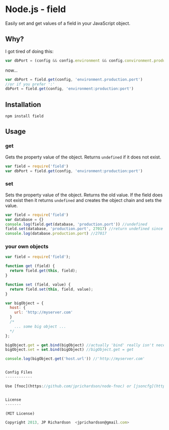 Node.js - field
================

Easily set and get values of a field in your JavaScript object.


Why?
----

I got tired of doing this:

```js
var dbPort = (config && config.environment && config.convironment.production && config.environment.production.port)
```

now...

```js
var dbPort = field.get(config, 'environment.production.port')
//or if you prefer ':'
dbPort = field.get(config, 'environment:production:port')
```


Installation
------------

    npm install field


Usage
-----

### get


Gets the property value of the object. Returns `undefined` if it does not exist.

```javascript
var field = require('field')
var dbPort = field.get(config, 'environment:production:port')
```

### set


Sets the property value of the object. Returns the old value. If the field does not exist
then it returns `undefined` and creates the object chain and sets the value.

```javascript
var field = require('field')
var database = {}
console.log(field.get(database, 'production.port')) //undefined
field.set(database, 'production.port', 27017) //return undefined since it never existed before
console.log(database.production.port) //27017
```

### your own objects

```js
var field = require('field');

function get (field) {
  return field.get(this, field);
}

function set (field, value) {
  return field.set(this, field, value);
}

var bigObject = {
  host: {
    url: 'http://myserver.com'
  }
  /* 
    ... some big object ... 
  */ 
};

bigObject.get = get.bind(bigObject) //actually 'bind' really isn't necessary, could just do
bigObject.set = set.bind(bigObject) //bigObject.get = get

console.log(bigObject.get('host.url')) //'http://myserver.com'


Config Files
------------

Use [fnoc](https://github.com/jprichardson/node-fnoc) or [jsoncfg](https://github.com/jprichardson/node-jsoncfg) which both use this module.


License
-------

(MIT License)

Copyright 2013, JP Richardson  <jprichardson@gmail.com>


